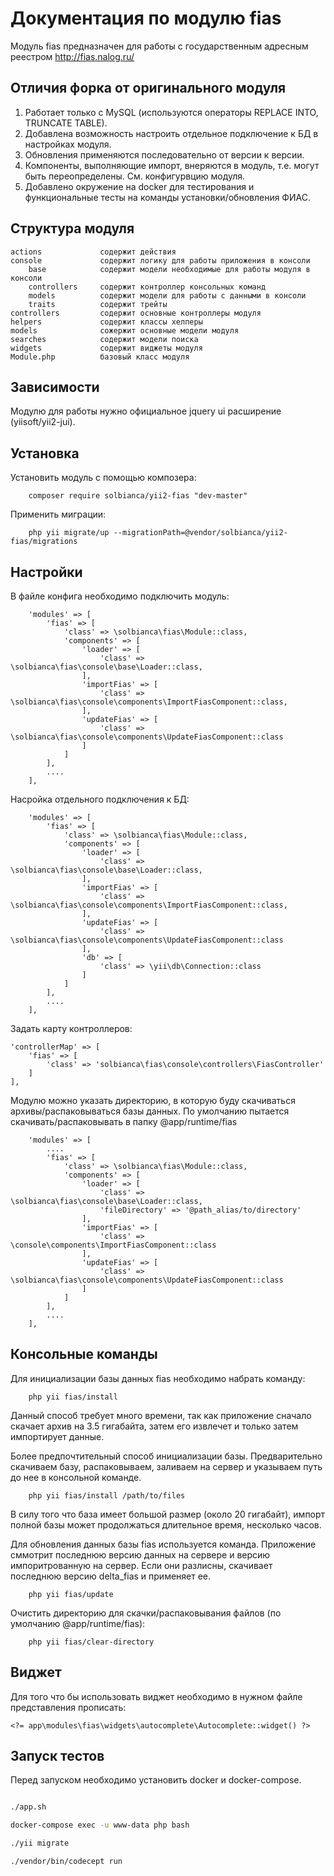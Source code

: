 Документация по модулю fias
============================

Модуль fias предназначен для работы с государственным адресным реестром http://fias.nalog.ru/ 

Отличия форка от оригинального модуля
-------------------------------------

1. Работает только с MySQL (используются операторы REPLACE INTO, TRUNCATE TABLE).
2. Добавлена возможность настроить отдельное подключение к БД в настройках модуля.
3. Обновления применяются последовательно от версии к версии.
4. Компоненты, выполняющие импорт, внеряются в модуль, т.е. могут быть переопределены. См. конфигурвцию модуля.
5. Добавлено окружение на docker для тестирования и функциональные тесты на команды установки/обновления ФИАС.


Структура модуля
-------------------

    actions             содержит действия               
    console             содержит логику для работы приложения в консоли
        base            содержит модели необходимые для работы модуля в консоли
        controllers     содержит контроллер консольных команд
        models          содержит модели для работы с данными в консоли
        traits          содержит трейты
    controllers         содержит основные контроллеры модуля
    helpers             содержит классы хелперы
    models              сожержит основные модели модуля
    searches            содержит модели поиска
    widgets             содержит виджеты модуля
    Module.php          базовый класс модуля
    
Зависимости
-------------------

Модулю для работы нужно официальное jquery ui расширение (yiisoft/yii2-jui).

Установка
-------------------
Установить модуль с помощью композера:
````
    composer require solbianca/yii2-fias "dev-master"
````

 Применить миграции:
 ````
     php yii migrate/up --migrationPath=@vendor/solbianca/yii2-fias/migrations
 ````
Настройки
-------------------

В файле конфига необходимо подключить модуль:
    
````
    'modules' => [
        'fias' => [
            'class' => \solbianca\fias\Module::class,
            'components' => [
                'loader' => [
                    'class' => \solbianca\fias\console\base\Loader::class,
                ],
                'importFias' => [
                    'class' => \solbianca\fias\console\components\ImportFiasComponent::class,
                ],
                'updateFias' => [
                    'class' => \solbianca\fias\console\components\UpdateFiasComponent::class
                ]
            ]
        ],
        ....
    ],
```` 

Насройка отдельного подключения к БД:

````
    'modules' => [
        'fias' => [
            'class' => \solbianca\fias\Module::class,
            'components' => [
                'loader' => [
                    'class' => \solbianca\fias\console\base\Loader::class,
                ],
                'importFias' => [
                    'class' => \solbianca\fias\console\components\ImportFiasComponent::class,
                ],
                'updateFias' => [
                    'class' => \solbianca\fias\console\components\UpdateFiasComponent::class
                ],
                'db' => [
                    'class' => \yii\db\Connection::class
                ]
            ]
        ],
        ....
    ],

````

Задать карту контроллеров:

````
'controllerMap' => [
    'fias' => [
        'class' => 'solbianca\fias\console\controllers\FiasController'
    ]
],
````

Модулю можно указать директорию, в которую буду скачиваться архивы/распаковываться базы данных.
По умолчанию пытается скачивать/распаковывать в папку @app/runtime/fias

````
    'modules' => [
        ....
        'fias' => [
            'class' => \solbianca\fias\Module::class,
            'components' => [
                'loader' => [
                    'class' => \solbianca\fias\console\base\Loader::class,
                    'fileDirectory' => '@path_alias/to/directory'
                ],
                'importFias' => [
                    'class' => \console\components\ImportFiasComponent::class
                ],
                'updateFias' => [
                    'class' => \solbianca\fias\console\components\UpdateFiasComponent::class
                ]
            ]
        ],
        ....
    ],
````
  
Консольные команды
-------------------

Для инициализации базы данных fias необходимо набрать команду:
````
    php yii fias/install
````
Данный способ требует много времени, так как приложение сначало скачает архив на 3.5 гигабайта, затем его извлечет и только затем импортирует данные.

Более предпочтительный способ инициализации базы. Предварительно скачиваем базу, распаковываем, заливаем на сервер и указываем путь до нее в консольной команде.
````
    php yii fias/install /path/to/files
````
В силу того что база имеет большой размер (около 20 гигабайт), импорт полной базы может продолжаться длительное время, несколько часов. 

Для обновления данных базы fias используется команда. Приложение сммотрит последнюю версию данных на сервере и версию импоритрованную на сервер.
Если они разлисны, скачивает последнюю версию delta_fias и применяет ее.
````
    php yii fias/update
````

Очистить директорию для скачки/распаковывания файлов (по умолчанию @app/runtime/fias):
````
    php yii fias/clear-directory
````

Виджет
-----------------------

Для того что бы использовать виджет необходимо в нужном файле представления прописать:

````
<?= app\modules\fias\widgets\autocomplete\Autocomplete::widget() ?>
````

Запуск тестов
-------------

Перед запуском необходимо установить docker и docker-compose.


```bash

./app.sh

docker-compose exec -u www-data php bash

./yii migrate

./vendor/bin/codecept run

```
